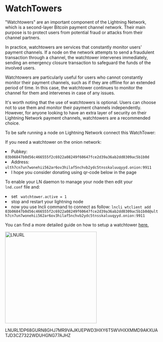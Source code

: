 # WatchTowers

"Watchtowers" are an important component of the Lightning Network, which is a second-layer Bitcoin payment channel network. Their main purpose is to protect users from potential fraud or attacks from their channel partners.

In practice, watchtowers are services that constantly monitor users' payment channels. If a node on the network attempts to send a fraudulent transaction through a channel, the watchtower intervenes immediately, sending an emergency closure transaction to safeguard the funds of the involved users.

Watchtowers are particularly useful for users who cannot constantly monitor their payment channels, such as if they are offline for an extended period of time. In this case, the watchtower continues to monitor the channel for them and intervenes in case of any issues.

It's worth noting that the use of watchtowers is optional. Users can choose not to use them and monitor their payment channels independently. However, for anyone looking to have an extra layer of security on their Lightning Network payment channels, watchtowers are a recommended choice.

To be safe running a node on Lightning Network connect this WatchTower:

If you need a watchtower on the onion network:
<li>Pubkey: <code>03b06847b0d56c466555f2c6922a08249f60647fce2d39a36ab2dd0309ac5b1b0d</code>
<li>Address: <code>ulth7cn7un7wonehii562ar6ov3hilaf5nchvb2ydc5tnsskaluuqyyd.onion:9911</code>
<li>I hope you consider donating using qr-code below in the page
  
To enable your LN daemon to manage your node then edit your <code> lnd.conf</code> file and:
<li>set <code> watchtower.active = 1 </code>
<li>stop and restart your lightning node
<li>now you use lncli command to connect as follow: <code>lncli wtclient add 03b06847b0d56c466555f2c6922a08249f60647fce2d39a36ab2dd0309ac5b1b0d@ulth7cn7un7wonehii562ar6ov3hilaf5nchvb2ydc5tnsskaluuqyyd.onion:9911</code>

You can find a more detailed guide on how to setup a watchtower <a href="https://docs.lightning.engineering/lightning-network-tools/lnd/watchtower">here.</a>

<img src="https://www.frznode.com/watchtower-donate.png" alt="LNURL" style="height: 300px; width:300px;"/>  
  
LNURL1DP68GURN8GHJ7MR9VAJKUEPWD3HXY6T5WVHXXMMD9AKXUATJD3CZ7322WDUHGNG77AJHZ
